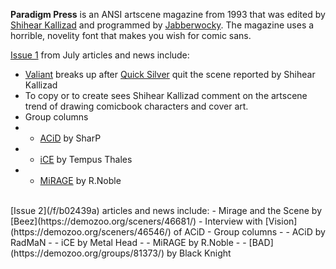 **Paradigm Press** is an ANSI artscene magazine from 1993 that was edited by [Shihear Kallizad](https://demozoo.org/sceners/40186/) and programmed by [Jabberwocky](https://demozoo.org/sceners/123261/). The magazine uses a horrible, novelity font that makes you wish for comic sans.

[Issue 1](/f/b1268aa) from July articles and news include:
- [Valiant](https://demozoo.org/groups/131797/) breaks up after [Quick Silver](https://demozoo.org/sceners/25652/) quit the scene reported by Shihear Kallizad
- To copy or to create sees Shihear Kallizad comment on the artscene trend of drawing comicbook characters and cover art.
- Group columns
- - [ACiD](https://demozoo.org/groups/7647/) by SharP
- - [iCE](https://demozoo.org/groups/2196/) by Tempus Thales
- - [MiRAGE](https://demozoo.org/groups/45887/) by R.Noble

<br>
[Issue 2](/f/b02439a) articles and news include:
- Mirage and the Scene by [Beez](https://demozoo.org/sceners/46681/)
- Interview with [Vision](https://demozoo.org/sceners/46546/) of ACiD
- Group columns
- - ACiD by RadMaN
- - iCE by Metal Head
- - MiRAGE by R.Noble
- - [BAD](https://demozoo.org/groups/81373/) by Black Knight